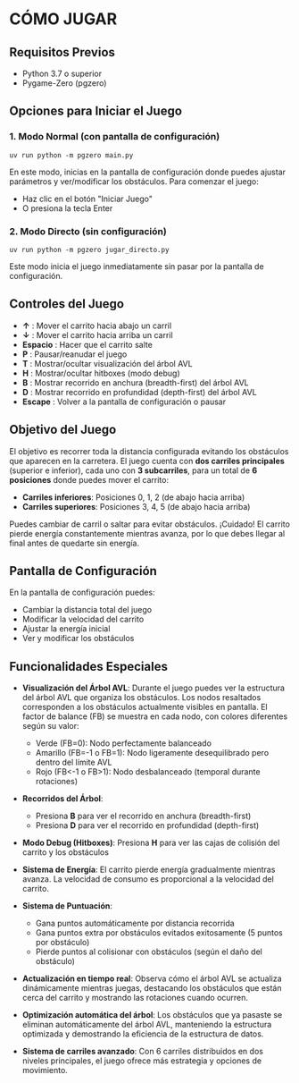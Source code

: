 # CÓMO JUGAR

## Requisitos Previos
- Python 3.7 o superior
- Pygame-Zero (pgzero)

## Opciones para Iniciar el Juego

### 1. Modo Normal (con pantalla de configuración)
```
uv run python -m pgzero main.py
```
En este modo, inicias en la pantalla de configuración donde puedes ajustar parámetros y ver/modificar los obstáculos. Para comenzar el juego:
- Haz clic en el botón "Iniciar Juego" 
- O presiona la tecla Enter

### 2. Modo Directo (sin configuración)
```
uv run python -m pgzero jugar_directo.py
```
Este modo inicia el juego inmediatamente sin pasar por la pantalla de configuración.

## Controles del Juego

- **↑** : Mover el carrito hacia abajo un carril
- **↓** : Mover el carrito hacia arriba un carril
- **Espacio** : Hacer que el carrito salte
- **P** : Pausar/reanudar el juego
- **T** : Mostrar/ocultar visualización del árbol AVL
- **H** : Mostrar/ocultar hitboxes (modo debug)
- **B** : Mostrar recorrido en anchura (breadth-first) del árbol AVL
- **D** : Mostrar recorrido en profundidad (depth-first) del árbol AVL
- **Escape** : Volver a la pantalla de configuración o pausar

## Objetivo del Juego

El objetivo es recorrer toda la distancia configurada evitando los obstáculos que aparecen en la carretera. El juego cuenta con **dos carriles principales** (superior e inferior), cada uno con **3 subcarriles**, para un total de **6 posiciones** donde puedes mover el carrito:

- **Carriles inferiores**: Posiciones 0, 1, 2 (de abajo hacia arriba)
- **Carriles superiores**: Posiciones 3, 4, 5 (de abajo hacia arriba)

Puedes cambiar de carril o saltar para evitar obstáculos. ¡Cuidado! El carrito pierde energía constantemente mientras avanza, por lo que debes llegar al final antes de quedarte sin energía.

## Pantalla de Configuración

En la pantalla de configuración puedes:
- Cambiar la distancia total del juego
- Modificar la velocidad del carrito
- Ajustar la energía inicial
- Ver y modificar los obstáculos

## Funcionalidades Especiales

- **Visualización del Árbol AVL**: Durante el juego puedes ver la estructura del árbol AVL que organiza los obstáculos. Los nodos resaltados corresponden a los obstáculos actualmente visibles en pantalla. El factor de balance (FB) se muestra en cada nodo, con colores diferentes según su valor:
  - Verde (FB=0): Nodo perfectamente balanceado
  - Amarillo (FB=-1 o FB=1): Nodo ligeramente desequilibrado pero dentro del límite AVL
  - Rojo (FB<-1 o FB>1): Nodo desbalanceado (temporal durante rotaciones)

- **Recorridos del Árbol**: 
  - Presiona **B** para ver el recorrido en anchura (breadth-first)
  - Presiona **D** para ver el recorrido en profundidad (depth-first)

- **Modo Debug (Hitboxes)**: Presiona **H** para ver las cajas de colisión del carrito y los obstáculos

- **Sistema de Energía**: El carrito pierde energía gradualmente mientras avanza. La velocidad de consumo es proporcional a la velocidad del carrito.

- **Sistema de Puntuación**:
  - Gana puntos automáticamente por distancia recorrida
  - Gana puntos extra por obstáculos evitados exitosamente (5 puntos por obstáculo)
  - Pierde puntos al colisionar con obstáculos (según el daño del obstáculo)

- **Actualización en tiempo real**: Observa cómo el árbol AVL se actualiza dinámicamente mientras juegas, destacando los obstáculos que están cerca del carrito y mostrando las rotaciones cuando ocurren.

- **Optimización automática del árbol**: Los obstáculos que ya pasaste se eliminan automáticamente del árbol AVL, manteniendo la estructura optimizada y demostrando la eficiencia de la estructura de datos.

- **Sistema de carriles avanzado**: Con 6 carriles distribuidos en dos niveles principales, el juego ofrece más estrategia y opciones de movimiento.